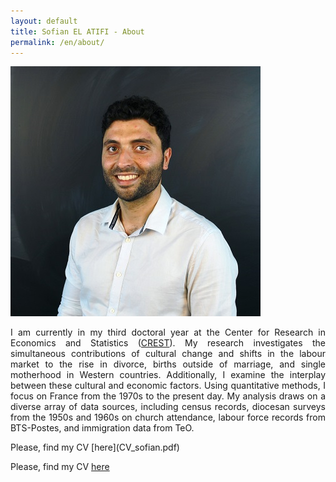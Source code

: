 ```yaml
---
layout: default
title: Sofian EL ATIFI - About
permalink: /en/about/
---
```


<img src="sofian.jpg">

<div style="text-align: justify"> 

<p> I am currently in my third doctoral year at the Center for Research in Economics and Statistics (<a href = "https://crest.science/">CREST</a>). My research investigates the simultaneous contributions of cultural change and shifts in the labour market to the rise in divorce, births outside of marriage, and single motherhood in Western countries. Additionally, I examine the interplay between these cultural and economic factors. Using quantitative methods, I focus on France from the 1970s to the present day. My analysis draws on a diverse array of data sources, including census records, diocesan surveys from the 1950s and 1960s on church attendance, labour force records from BTS-Postes, and immigration data from TeO. </p>

<p> Please, find my CV [here](CV_sofian.pdf) </p>

<p> Please, find my CV <a href="{{/SofianEAwebsite}}/CV_sofian.pdf" target="_blank">here</a> </p>

</div>
